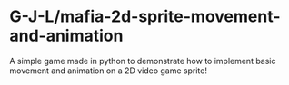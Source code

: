 # G-J-L/mafia-2d-sprite-movement-and-animation
 A simple game made in python to demonstrate how to implement basic movement and animation on a 2D video game sprite!
